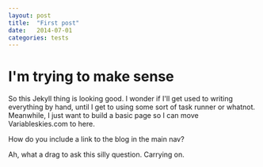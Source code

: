 ```yaml
---
layout: post
title:  "First post"
date:   2014-07-01
categories: tests
---
```



# I'm trying to make sense

So this Jekyll thing is looking good. I wonder if I'll get used to writing everything by hand, until I get to using some sort of task runner or whatnot.
Meanwhile, I just want to build a basic page so I can move Variableskies.com to here.

How do you include a link to the blog in the main nav? 

Ah, what a drag to ask this silly question. Carrying on.